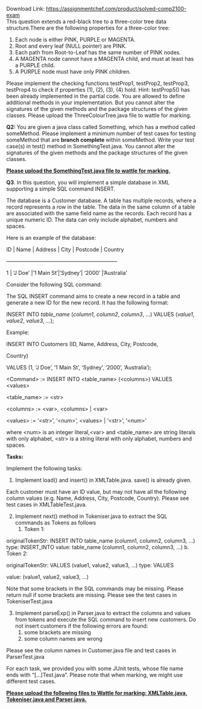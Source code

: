 Download Link: https://assignmentchef.com/product/solved-comp2100-exam
<br>
This question extends a red-black tree to a three-color tree data structure.There are the following properties for a three-color tree:

<ol>

 <li>Each node is either PINK, PURPLE or MAGENTA.</li>

 <li>Root and every leaf (NULL pointer) are PINK.</li>

 <li>Each path from Root-to-Leaf has the same number of PINK nodes.</li>

 <li>A MAGENTA node cannot have a MAGENTA child, and must at least has a PURPLE child.</li>

 <li>A PURPLE node must have only PINK children.</li>

</ol>

Please implement the checking functions testProp1, testProp2, testProp3, testProp4 to check if properties (1), (2), (3), (4) hold. Hint: testProp5() has been already implemented in the partial code. You are allowed to define additional methods in your implementation. But you cannot alter the signatures of the given methods and the package structures of the given classes. Please upload the ThreeColourTree.java file to wattle for marking.

<strong>Q2: </strong> You are given a java class called Something, which has a method called someMethod. Please implement a minimum number of test cases for testing someMethod that are <strong>branch complete </strong>within someMethod. Write your test case(s) in test() method in SomethingTest.java. You cannot alter the signatures of the given methods and the package structures of the given classes.

<strong><u>Please upload the </u></strong><strong><u>SomethingTest.java file to wattle for marking.</u></strong>

<strong>Q3</strong>. In this question, you will implement a simple database in XML supporting a simple SQL command INSERT.

The database is a Customer database. A table has multiple records, where a record represents a row in the table. The data in the same column of a table are associated with the same field name as the records. Each record has a unique numeric ID. The data can only include alphabet, numbers and spaces.

Here is an example of the database:

ID | Name        | Address   | City   | Postcode | Country

—————————————————————

1 | ‘J Doe’         |’1 Main St’|’Sydney’| ‘2000’ |’Australia’

Consider the following SQL command:

The SQL INSERT command aims to create a new record in a table and generate a new ID for the new record. It has the following format:

INSERT INTO <em>table_name </em>(<em>column1</em>, <em>column2</em>, <em>column3</em>, …) VALUES (<em>value1</em>, <em>value2</em>, <em>value3</em>, …);

Example:

INSERT INTO Customers (ID, Name, Address, City, Postcode,

Country)

VALUES (1, ‘J Doe’, ‘1 Main St’, ‘Sydney’, ‘2000’, ‘Australia’);

&lt;Command&gt; := INSERT INTO &lt;table_name&gt; (&lt;columns&gt;) VALUES &lt;values&gt;

&lt;table_name&gt; := &lt;str&gt;

&lt;columns&gt; := &lt;var&gt;, &lt;columns&gt; |  &lt;var&gt;

&lt;values&gt; := ‘&lt;str&gt;’, ‘&lt;num&gt;’, &lt;values&gt; |  ‘&lt;str&gt;’, ‘&lt;num&gt;’

where &lt;num&gt; is an integer literal,&lt;var&gt; and &lt;table_name&gt; are string literals with only alphabet, &lt;str&gt; is a string literal with only alphabet, numbers and spaces.

<strong>Tasks:</strong>

Implement the following tasks:

<ol>

 <li> Implement load() and insert() in XMLTable.java. save() is already given.</li>

</ol>

Each customer must have an ID value, but may not have all the following column values (e.g. Name, Address, City, Postcode, Country). Please see test cases in XMLTableTest.java.

<ol start="2">

 <li> Implement next() method in Tokeniser.java to extract the SQL commands as Tokens as follows

  <ol>

   <li>Token 1:</li>

  </ol></li>

</ol>

originalTokenStr: INSERT INTO table_name (column1, column2, column3, …) type: INSERT_INTO value: table_name (column1, column2, column3, …) b.   Token 2:

originalTokenStr: VALUES (value1, value2, value3, …) type: VALUES

value: (value1, value2, value3, …)

Note that some brackets in the SQL commands may be missing. Please return null if some brackets are missing. Please see the test cases in TokeniserTest.java

<ol start="3">

 <li> Implement parseExp() in Parser.java to extract the columns and values from tokens and execute the SQL command to insert new customers. Do not insert customers if the following errors are found:

  <ol>

   <li>some brackets are missing</li>

   <li>some column names are wrong</li>

  </ol></li>

</ol>

Please see the column names in Customer.java file and test cases in ParserTest.java

For each task, we provided you with some JUnit tests, whose file name ends with “[…]Test.java”. Please note that when marking, we might use different test cases.

<strong><u>Please upload the following files to Wattle for marking: </u></strong><strong><u>XMLTable.java, Tokeniser.java and </u></strong><strong><u>Parser.java.</u></strong>